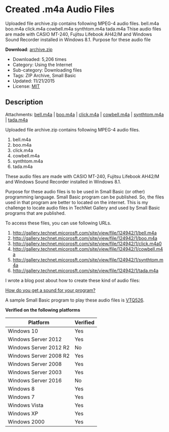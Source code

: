 # Created .m4a Audio Files
Uploaded file archive.zip contains following MPEG-4 audio files. bell.m4a boo.m4a click.m4a cowbell.m4a synthtom.m4a tada.m4a Thise audio files are made with CASIO MT-240, Fujitsu Lifebook AH42/M and Windows Sound Recorder installed in Windows 8.1.  Purpose for these audio file

**Download**: [archive.zip](https://github.com/nonkit/SBResources/raw/master/audio/archive.zip)

- Downloaded: 5,206 times
- Category: Using the Internet
- Sub-category: Downloading files
- Tags: ZIP Archive, Small Basic
- Updated: 11/21/2015
- License: [MIT](/LICENSE)

## Description
Attachments: [bell.m4a](https://github.com/nonkit/SBResources/raw/master/audio/bell.m4a) | [boo.m4a](https://github.com/nonkit/SBResources/raw/master/audio/boo.m4a) | [click.m4a](https://github.com/nonkit/SBResources/raw/master/audio/click.m4a) | [cowbell.m4a](https://github.com/nonkit/SBResources/raw/master/audio/cowbell.m4a) | [synthtom.m4a](https://github.com/nonkit/SBResources/raw/master/audio/synthtom.m4a) | [tada.m4a](https://github.com/nonkit/SBResources/raw/master/audio/tada.m4a)

Uploaded file archive.zip contains following MPEG-4 audio files.
1. bell.m4a
2. boo.m4a
3. click.m4a
4. cowbell.m4a
5. synthtom.m4a
6. tada.m4a

These audio files are made with CASIO MT-240, Fujitsu Lifebook AH42/M and Windows Sound Recorder installed in Windows 8.1.

Purpose for these audio files is to be used in Small Basic (or other) programming language.  Small Basic program can be published.  So, the files used in that program are better to located on the internet.  This is my challenge to locate audio files in TechNet Gallery and used by Small Basic programs that are published.

To access these files, you can use following URLs.
1. http://gallery.technet.micorosft.com/site/view/file/124942/1/bell.m4a
2. http://gallery.technet.micorosft.com/site/view/file/124942/1/boo.m4a
3. http://gallery.technet.micorosft.com/site/view/file/124942/1/click.m4a0
4. http://gallery.technet.micorosft.com/site/view/file/124942/1/cowbell.m4a
5. http://gallery.technet.micorosft.com/site/view/file/124942/1/synthtom.m4a
6. http://gallery.technet.micorosft.com/site/view/file/124942/1/tada.m4a

I wrote a blog post about how to create these kind of audio files:

[How do you get a sound for your program?](https://techcommunity.microsoft.com/t5/small-basic-blog/how-do-you-get-a-sound-for-your-program/ba-p/336882)

A sample Small Basic program to play these audio files is [VTQ526](http://smallbasic.com/program/?VTQ526).

**Verified on the following platforms**

| Platform | Verified |
| --- | --- |
| Windows 10 | Yes |
| Windows Server 2012 | Yes |
| Windows Server 2012 R2 | No |
| Windows Server 2008 R2 | Yes |
| Windows Server 2008 | Yes |
| Windows Server 2003 | Yes |
| Windows Server 2016 | No |
| Windows 8 | Yes |
| Windows 7 | Yes |
| Windows Vista | Yes |
| Windows XP | Yes |
| Windows 2000 | Yes |

